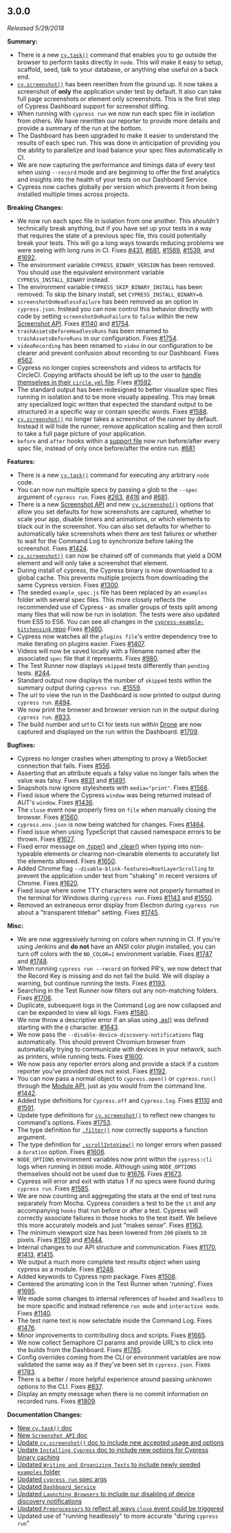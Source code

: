 ## 3.0.0

_Released 5/29/2018_

**Summary:**

- There is a new [`cy.task()`](/api/commands/task) command that enables you to go outside the browser to perform tasks directly in `node`. This will make it easy to setup, scaffold, seed, talk to your database, or anything else useful on a back end.
- [`cy.screenshot()`](/api/commands/screenshot) has been rewritten from the ground up. It now takes a screenshot of **only** the application under test by default. It also can take full page screenshots or element only screenshots. This is the first step of Cypress Dashboard support for screenshot diffing.
- When running with `cypress run` we now run each spec file in isolation from others. We have rewritten our reporter to provide more details and provide a summary of the run at the bottom.
- The Dashboard has been upgraded to make it easier to understand the results of each spec run. This was done in anticipation of providing you the ability to parallelize and load balance your spec files automatically in CI.
- We are now capturing the performance and timings data of every test when using `--record` mode and are beginning to offer the first analytics and insights into the health of your tests on our Dashboard Service.
- Cypress now caches globally per version which prevents it from being installed multiple times across projects.

**Breaking Changes:**

- We now run each spec file in isolation from one another. This _shouldn't_ technically break anything, but if you have set up your tests in a way that requires the state of a previous spec file, this could potentially break your tests. This will go a long ways towards reducing problems we were seeing with long runs in CI. Fixes [#431](https://github.com/cypress-io/cypress/issues/431), [#681](https://github.com/cypress-io/cypress/issues/681), [#1589](https://github.com/cypress-io/cypress/issues/1589), [#1539](https://github.com/cypress-io/cypress/issues/1539), and [#1692](https://github.com/cypress-io/cypress/issues/1692).
- The environment variable `CYPRESS_BINARY_VERSION` has been removed. You should use the equivalent environment variable `CYPRESS_INSTALL_BINARY` instead.
- The environment variable `CYPRESS_SKIP_BINARY_INSTALL` has been removed. To skip the binary install, set `CYPRESS_INSTALL_BINARY=0`.
- `screenshotOnHeadlessFailure` has been removed as an option in `cypress.json`. Instead you can now control this behavior directly with code by setting `screenshotOnRunFailure` to `false` within the new [Screenshot API](/api/cypress-api/screenshot-api). Fixes [#1140](https://github.com/cypress-io/cypress/issues/1140) and [#1754](https://github.com/cypress-io/cypress/issues/1754).
- `trashAssetsBeforeHeadlessRuns` has been renamed to `trashAssetsBeforeRuns` in our configuration. Fixes [#1754](https://github.com/cypress-io/cypress/issues/1754).
- `videoRecording` has been renamed to `video` in our configuration to be clearer and prevent confusion about recording to our Dashboard. Fixes [#562](https://github.com/cypress-io/cypress/issues/562).
- Cypress no longer copies screenshots and videos to artifacts for CircleCI. Copying artifacts should be left up to the user to [handle themselves in their `circle.yml` file](https://circleci.com/docs/2.0/artifacts/). Fixes [#1592](https://github.com/cypress-io/cypress/issues/1592).
- The standard output has been redesigned to better visualize spec files running in isolation and to be more visually appealing. This may break any specialized logic written that expected the standard output to be structured in a specific way or contain specific words. Fixes [#1588](https://github.com/cypress-io/cypress/issues/1588).
- [`cy.screenshot()`](/api/commands/screenshot) no longer takes a screenshot of the runner by default. Instead it will hide the runner, remove application scaling and then scroll to take a full page picture of your application.
- `before` and `after` hooks within a [support file](/guides/core-concepts/writing-and-organizing-tests#Support-file) now run before/after every spec file, instead of only once before/after the entire run. [#681](https://github.com/cypress-io/cypress/issues/681)

**Features:**

- There is a new [`cy.task()`](/api/commands/task) command for executing any arbitrary `node` code.
- You can now run multiple specs by passing a glob to the `--spec` argument of `cypress run`. Fixes [#263](https://github.com/cypress-io/cypress/issues/263), [#416](https://github.com/cypress-io/cypress/issues/416) and [#681](https://github.com/cypress-io/cypress/issues/681).
- There is a new [Screenshot API](/api/cypress-api/screenshot-api) and new [`cy.screenshot()`](/api/commands/screenshot) options that allow you set defaults for how screenshots are captured, whether to scale your app, disable timers and animations, or which elements to black out in the screenshot. You can also set defaults for whether to automatically take screenshots when there are test failures or whether to wait for the Command Log to synchronize before taking the screenshot. Fixes [#1424](https://github.com/cypress-io/cypress/issues/1424).
- [`cy.screenshot()`](/api/commands/screenshot) can now be chained off of commands that yield a DOM element and will only take a screenshot that element.
- During install of cypress, the Cypress binary is now downloaded to a global cache. This prevents multiple projects from downloading the same Cypress version. Fixes [#1300](https://github.com/cypress-io/cypress/issues/1300).
- The seeded `example_spec.js` file has been replaced by an `examples` folder with several spec files. This more closely reflects the recommended use of Cypress - as smaller groups of tests split among many files that will now be run in isolation. The tests were also updated from ES5 to ES6. You can see all changes in the [`cypress-example-kitchensink` repo](https://github.com/cypress-io/cypress-example-kitchensink) Fixes [#1460](https://github.com/cypress-io/cypress/issues/1460).
- Cypress now watches all the `plugins file`'s entire dependency tree to make iterating on plugins easier. Fixes [#1407](https://github.com/cypress-io/cypress/issues/1407).
- Videos will now be saved locally with a filename named after the associated `spec` file that it represents. Fixes [#980](https://github.com/cypress-io/cypress/issues/980).
- The Test Runner now displays `skipped` tests differently than `pending` tests. [#244](https://github.com/cypress-io/cypress/issues/244).
- Standard output now displays the number of `skipped` tests within the summary output during `cypress run`. [#1559](https://github.com/cypress-io/cypress/issues/1559).
- The url to view the run in the Dashboard is now printed to output during `cypress run`. [#494](https://github.com/cypress-io/cypress/issues/494).
- We now print the browser and browser version run in the output during `cypress run`. [#833](https://github.com/cypress-io/cypress/issues/833).
- The build number and url to CI for tests run within [Drone](https://drone.io/) are now captured and displayed on the run within the Dashboard. [#1709](https://github.com/cypress-io/cypress/issues/1709).

**Bugfixes:**

- Cypress no longer crashes when attempting to proxy a WebSocket connection that fails. Fixes [#556](https://github.com/cypress-io/cypress/issues/556).
- Asserting that an attribute equals a falsy value no longer fails when the value was falsy. Fixes [#831](https://github.com/cypress-io/cypress/issues/831) and [#1491](https://github.com/cypress-io/cypress/issues/1491).
- Snapshots now ignore stylesheets with `media="print"`. Fixes [#1568](https://github.com/cypress-io/cypress/issues/1568).
- Fixed issue where the Cypress `window` was being returned instead of AUT's `window`. Fixes [#1436](https://github.com/cypress-io/cypress/issues/1436).
- The `close` event now properly fires on `file` when manually closing the browser. Fixes [#1560](https://github.com/cypress-io/cypress/issues/1560).
- `cypress.env.json` is now being watched for changes. Fixes [#1464](https://github.com/cypress-io/cypress/issues/1464).
- Fixed issue when using TypeScript that caused namespace errors to be thrown. Fixes [#1627](https://github.com/cypress-io/cypress/issues/1627).
- Fixed error message on [.type()](/api/commands/type) and [.clear()](/api/commands/clear) when typing into non-typeable elements or clearing non-clearable elements to accurately list the elements allowed. Fixes [#1650](https://github.com/cypress-io/cypress/issues/1650).
- Added Chrome flag `--disable-blink-features=RootLayerScrolling` to prevent the application under test from "shaking" in recent versions of Chrome. Fixes [#1620](https://github.com/cypress-io/cypress/issues/1620).
- Fixed issue where some TTY characters were not properly formatted in the terminal for Windows during `cypress run`. Fixes [#1143](https://github.com/cypress-io/cypress/issues/1143) and [#1550](https://github.com/cypress-io/cypress/issues/1550).
- Removed an extraneous error display from Electron during `cypress run` about a "transparent titlebar" setting. Fixes [#1745](https://github.com/cypress-io/cypress/issues/1745).

**Misc:**

- We are now aggressively turning on colors when running in CI. If you're using Jenkins and **do not** have an ANSI color plugin installed, you can turn off colors with the `NO_COLOR=1` environment variable. Fixes [#1747](https://github.com/cypress-io/cypress/issues/1747) and [#1748](https://github.com/cypress-io/cypress/issues/1748).
- When running `cypress run --record` on forked PR's, we now detect that the Record Key is missing and do not fail the build. We will display a warning, but continue running the tests. Fixes [#1193](https://github.com/cypress-io/cypress/issues/1193).
- Searching in the Test Runner now filters out any non-matching folders. Fixes [#1706](https://github.com/cypress-io/cypress/issues/1706).
- Duplicate, subsequent logs in the Command Log are now collapsed and can be expanded to view all logs. Fixes [#1580](https://github.com/cypress-io/cypress/issues/1580).
- We now throw a descriptive error if an alias using [.as()](/api/commands/as) was defined starting with the `@` character. [#1643](https://github.com/cypress-io/cypress/issues/1643).
- We now pass the `--disable-device-discovery-notifications` flag automatically. This should prevent Chromium browser from automatically trying to communicate with devices in your network, such as printers, while running tests. Fixes [#1600](https://github.com/cypress-io/cypress/issues/1600).
- We now pass any reporter errors along and provide a stack if a custom reporter you've provided does not exist. Fixes [#1192](https://github.com/cypress-io/cypress/issues/1192).
- You can now pass a normal object to `cypress.open()` or `cypress.run()` through the [Module API](/guides/guides/module-api), just as you would from the command line. [#1442](https://github.com/cypress-io/cypress/issues/1442).
- Added type definitions for `Cypress.off` and `Cypress.log`. Fixes [#1110](https://github.com/cypress-io/cypress/issues/1110) and [#1591](https://github.com/cypress-io/cypress/issues/1591).
- Update type definitions for [`cy.screenshot()`](/api/commands/screenshot) to reflect new changes to command's options. Fixes [#1753](https://github.com/cypress-io/cypress/issues/1753).
- The type definition for [`.filter()`](/api/commands/filter) now correctly supports a function argument.
- The type definition for [`.scrollIntoView()`](/api/commands/scrollintoview) no longer errors when passed a `duration` option. Fixes [#1606](https://github.com/cypress-io/cypress/issues/1606).
- `NODE_OPTIONS` environment variables now print within the `cypress:cli` logs when running in `DEBUG` mode. Although using `NODE_OPTIONS` themselves should not be used due to [#1676](https://github.com/cypress-io/cypress/issues/1676). Fixes [#1673](https://github.com/cypress-io/cypress/issues/1673).
- Cypress will error and exit with status 1 if no specs were found during `cypress run`. Fixes [#1585](https://github.com/cypress-io/cypress/issues/1585).
- We are now counting and aggregating the stats at the end of test runs separately from Mocha. Cypress considers a test to be the `it` and any accompanying `hooks` that run before or after a test. Cypress will correctly associate failures in those hooks to the test itself. We believe this more accurately models and just "makes sense". Fixes [#1163](https://github.com/cypress-io/cypress/issues/1163).
- The minimum viewport size has been lowered from `200` pixels to `20` pixels. Fixes [#1169](https://github.com/cypress-io/cypress/issues/1169) and [#1444](https://github.com/cypress-io/cypress/issues/1444).
- Internal changes to our API structure and communication. Fixes [#1170](https://github.com/cypress-io/cypress/issues/1170), [#1413](https://github.com/cypress-io/cypress/issues/1413), [#1415](https://github.com/cypress-io/cypress/issues/1415).
- We output a much more complete test results object when using cypress as a module. Fixes [#1248](https://github.com/cypress-io/cypress/issues/1248).
- Added keywords to Cypress npm package. Fixes [#1508](https://github.com/cypress-io/cypress/issues/1508).
- Centered the animating icon in the Test Runner when 'running'. Fixes [#1695](https://github.com/cypress-io/cypress/issues/1695).
- We made some changes to internal references of `headed` and `headless` to be more specific and instead reference `run mode` and `interactive mode`. Fixes [#1140](https://github.com/cypress-io/cypress/issues/1140).
- The test name text is now selectable inside the Command Log. Fixes [#1476](https://github.com/cypress-io/cypress/issues/1476).
- Minor improvements to contributing docs and scripts. Fixes [#1665](https://github.com/cypress-io/cypress/issues/1665).
- We now collect Semaphore CI params and provide URL's to click into the builds from the Dashboard. Fixes [#1785](https://github.com/cypress-io/cypress/issues/1785).
- Config overrides coming from the CLI or environment variables are now validated the same way as if they've been set in `cypress.json`. Fixes [#1783](https://github.com/cypress-io/cypress/issues/1783).
- There is a better / more helpful experience around passing unknown options to the CLI. Fixes [#837](https://github.com/cypress-io/cypress/issues/837).
- Display an empty message when there is no commit information on recorded runs. Fixes [#1809](https://github.com/cypress-io/cypress/issues/1809).

**Documentation Changes:**

- [New `cy.task()` doc](/api/commands/task)
- [New `Screenshot API` doc](/api/cypress-api/screenshot-api)
- [Update `cy.screenshot()` doc to include new accepted usage and options](/api/commands/screenshot)
- [Update `Installing Cypress` doc to include new options for Cypress binary caching](/guides/getting-started/installing-cypress)
- [Updated `Writing and Organizing Tests` to include newly seeded `examples` folder](/guides/core-concepts/writing-and-organizing-tests)
- [Updated `cypress run` spec args](/guides/guides/command-line#cypress-run)
- [Updated `Dashboard Service`](/guides/dashboard/dashboard-introduction)
- [Updated `Launching Browsers` to include our disabling of device discovery notifications](/guides/guides/launching-browsers)
- [Updated `Preprocessors` to reflect all ways `close` event could be triggered](/guides/dashboard/dashboard-introduction)
- Updated use of "running headlessly" to more accurate "during `cypress run`"
